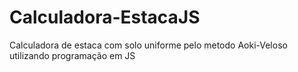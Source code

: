 # Calculadora-EstacaJS
Calculadora de estaca com solo uniforme pelo metodo Aoki-Veloso utilizando programação em JS
